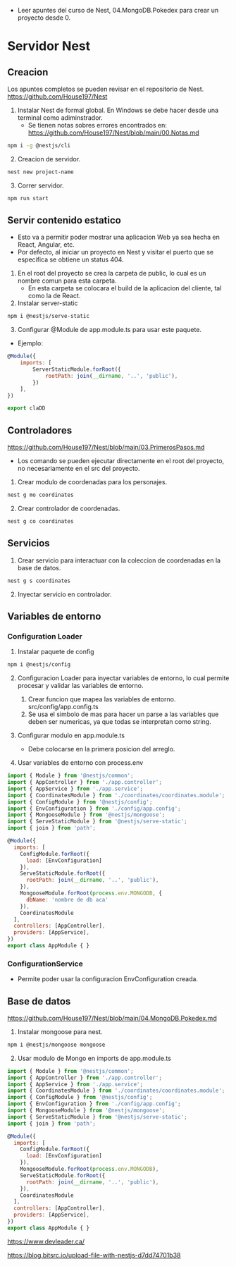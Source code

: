 - Leer apuntes del curso de Nest, 04.MongoDB.Pokedex para crear un proyecto desde 0.
# Servidor Nest
## Creacion
Los apuntes completos se pueden revisar en el repositorio de Nest. https://github.com/House197/Nest

1. Instalar Nest de formal global. En Windows se debe hacer desde una terminal como adiminstrador.
    - Se tienen notas sobres errores encontrados en: https://github.com/House197/Nest/blob/main/00.Notas.md

```bash
npm i -g @nestjs/cli
```

2. Creacion de servidor.

```bash
nest new project-name
```

3. Correr servidor.

```bash
npm run start
```

## Servir contenido estatico 
- Esto va a permitir poder mostrar una aplicacion Web ya sea hecha en React, Angular, etc.
- Por defecto, al iniciar un proyecto en Nest y visitar el puerto que se especifica se obtiene un status 404.

1. En el root del proyecto se crea la carpeta de public, lo cual es un nombre comun para esta carpeta.
    - En esta carpeta se colocara el build de la aplicacion del cliente, tal como la de React.
2. Instalar server-static
```bash
npm i @nestjs/serve-static
```

3. Configurar @Module de app.module.ts para usar este paquete.
- Ejemplo:

```js
@Module({
    imports: [
        ServerStaticModule.forRoot({
            rootPath: join(__dirname, '..', 'public'),
        })
    ],
})

export claDD 
```

## Controladores
https://github.com/House197/Nest/blob/main/03.PrimerosPasos.md

- Los comando se pueden ejecutar directamente en el root del proyecto, no necesariamente en el src del proyecto.

1. Crear modulo de coordenadas para los personajes.

```bash
nest g mo coordinates
```

2. Crear controlador de coordenadas.

```bash
nest g co coordinates
```

## Servicios
1. Crear servicio para interactuar con la coleccion de coordenadas en la base de datos.

```bash
nest g s coordinates
```

2. Inyectar servicio en controlador.

## Variables de entorno
### Configuration Loader
1. Instalar paquete de config

```bash
npm i @nestjs/config
```

2. Configuracion Loader para inyectar variables de entorno, lo cual permite procesar y validar las variables de entorno.
    1. Crear funcion que mapea las variables de entorno. src/config/app.config.ts
    2. Se usa el simbolo de mas para hacer un parse a las variables que deben ser numericas, ya que todas se interpretan como string.


2. Configurar modulo en app.module.ts
    - Debe colocarse en la primera posicion del arreglo.
    
3. Usar variables de entorno con process.env


```javascript
import { Module } from '@nestjs/common';
import { AppController } from './app.controller';
import { AppService } from './app.service';
import { CoordinatesModule } from './coordinates/coordinates.module';
import { ConfigModule } from '@nestjs/config';
import { EnvConfiguration } from './config/app.config';
import { MongooseModule } from '@nestjs/mongoose';
import { ServeStaticModule } from '@nestjs/serve-static';
import { join } from 'path';

@Module({
  imports: [
    ConfigModule.forRoot({
      load: [EnvConfiguration]
    }),
    ServeStaticModule.forRoot({
      rootPath: join(__dirname, '..', 'public'),
    }),
    MongooseModule.forRoot(process.env.MONGODB, {
      dbName: 'nombre de db aca'
    }),
    CoordinatesModule
  ],
  controllers: [AppController],
  providers: [AppService],
})
export class AppModule { }

```

### ConfigurationService
- Permite poder usar la configuracion EnvConfiguration creada.

## Base de datos
https://github.com/House197/Nest/blob/main/04.MongoDB.Pokedex.md
1. Instalar mongoose para nest.

```bash
npm i @nestjs/mongoose mongoose
```

2. Usar modulo de Mongo en imports de app.module.ts

```javascript
import { Module } from '@nestjs/common';
import { AppController } from './app.controller';
import { AppService } from './app.service';
import { CoordinatesModule } from './coordinates/coordinates.module';
import { ConfigModule } from '@nestjs/config';
import { EnvConfiguration } from './config/app.config';
import { MongooseModule } from '@nestjs/mongoose';
import { ServeStaticModule } from '@nestjs/serve-static';
import { join } from 'path';

@Module({
  imports: [
    ConfigModule.forRoot({
      load: [EnvConfiguration]
    }),
    MongooseModule.forRoot(process.env.MONGODB),
    ServeStaticModule.forRoot({
      rootPath: join(__dirname, '..', 'public'),
    }),
    CoordinatesModule
  ],
  controllers: [AppController],
  providers: [AppService],
})
export class AppModule { }

```



https://www.devleader.ca/

https://blog.bitsrc.io/upload-file-with-nestjs-d7dd74701b38